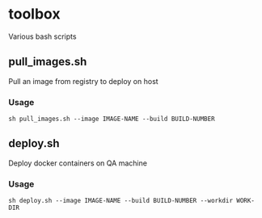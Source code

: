 # toolbox
Various bash scripts

## pull_images.sh

Pull an image from registry to deploy on host

### Usage

```
sh pull_images.sh --image IMAGE-NAME --build BUILD-NUMBER
```

## deploy.sh

Deploy docker containers on QA machine

### Usage

```
sh deploy.sh --image IMAGE-NAME --build BUILD-NUMBER --workdir WORK-DIR
```